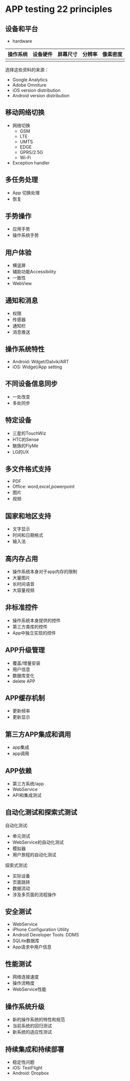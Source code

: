 # APP testing 22 principles

## 设备和平台

- hardware

|操作系统|设备硬件|屏幕尺寸|分辨率|像素密度|
|----|-------|-----|------|----------|
||||||

选择这些资料的来源：
- Google Analytics
- Adobe Omniture
- iOS version distribution
- Android version distribution


## 移动网络切换

- 网络切换
  * GSM
  * LTE
  * UMTS
  * EDGE
  * GPRS/2.5G
  * Wi-Fi
- Exception handler

## 多任务处理

- App 切换处理
- 恢复

## 手势操作

- 应用手势
- 操作系统手势

## 用户体验

- 横竖屏
- 辅助功能Accessibility
- 一致性
- WebView

## 通知和消息

- 权限
- 传感器
- 通知栏
- 消息推送

## 操作系统特性

- Android: Wdget/Dalvik/ART
- iOS: Widget/App setting

## 不同设备信息同步

- 一处改变
- 多处同步

## 特定设备

- 三星的TouchWiz
- HTC的Sense
- 魅族的FlyMe
- LG的UX

## 多文件格式支持

- PDF
- Office: word,excel,powerpoint
- 图片
- 视频

## 国家和地区支持

- 文字显示
- 时间和日期格式
- 输入法

## 高内存占用

- 操作系统本身对于app内存的限制
- 大量图片
- 长时间语音
- 大容量视频


## 非标准控件

- 操作系统本身提供的控件
- 第三方类库的控件
- App中独立实现的控件

## APP升级管理

- 覆盖/增量安装
- 用户信息
- 数据库变化
- delete APP

## APP缓存机制

- 更新频率
- 更新显示

## 第三方APP集成和调用

- app集成
- app调用

## APP依赖

- 第三方系统/app
- WebService
- API和集成测试

## 自动化测试和探索式测试

自动化测试:
- 单元测试
- WebService的自动化测试
- 模拟器
- 用户旅程的自动化测试

探索式测试:

- 实际设备
- 页面跳转
- 数据流动
- 涉及多页面的流程操作

## 安全测试

- WebService
- iPhone Configuration Utility
- Android Developer Tools: DDMS
- SQLite数据库
- App请求中用户信息

## 性能测试

- 网络连接速度
- 操作流畅度
- WebService性能

## 操作系统升级

- 新的操作系统的特性和规范
- 当前系统的回归测试
- 新系统的适应性测试

## 持续集成和持续部署
- 稳定性问题
- iOS: TestFlight
- Android: Dropbox
